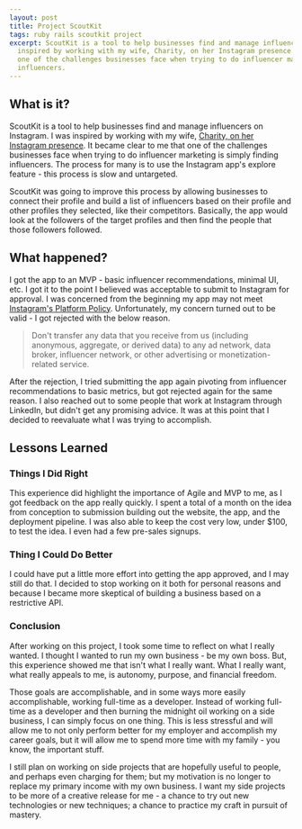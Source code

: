 ```yaml
---
layout: post
title: Project ScoutKit
tags: ruby rails scoutkit project
excerpt: ScoutKit is a tool to help businesses find and manage influencers on Instagram. I was
  inspired by working with my wife, Charity, on her Instagram presence. It became clear to me that
  one of the challenges businesses face when trying to do influencer marketing is simply finding
  influencers.
---
```


## What is it?

ScoutKit is a tool to help businesses find and manage influencers on Instagram. I was inspired by
working with my wife,
[Charity, on her Instagram presence](https://www.instagram.com/charity.grace/).
It became clear to me that one of the challenges businesses face when trying to do influencer
marketing is simply finding influencers. The process for many is to use the Instagram app's explore
feature - this process is slow and untargeted.

ScoutKit was going to improve this process by allowing businesses to connect their profile and build
a list of influencers based on their profile and other profiles they selected, like their
competitors. Basically, the app would look at the followers of the target profiles and then find
the people that those followers followed.

## What happened?

I got the app to an MVP - basic influencer recommendations, minimal UI, etc. I got it to the point
I believed was acceptable to submit to Instagram for approval. I was concerned from the beginning my
app may not meet [Instagram's Platform Policy](https://www.instagram.com/about/legal/terms/api/).
Unfortunately, my concern turned out to be valid - I got rejected with the below reason.

> Don't transfer any data that you receive from us (including anonymous, aggregate, or derived data)
> to any ad network, data broker, influencer network, or other advertising or monetization-related
> service.

After the rejection, I tried submitting the app again pivoting from influencer recommendations to
basic metrics, but got rejected again for the same reason. I also reached out to some people that
work at Instagram through LinkedIn, but didn't get any promising advice. It was at this point that
I decided to reevaluate what I was trying to accomplish.

## Lessons Learned

### Things I Did Right

This experience did highlight the importance of Agile and MVP to me, as I got feedback on the app
really quickly. I spent a total of a month on the idea from conception to submission building out
the website, the app, and the deployment pipeline. I was also able to keep the cost very low, under
$100, to test the idea. I even had a few pre-sales signups.

### Thing I Could Do Better

I could have put a little more effort into getting the app approved, and I may still do that. I
decided to stop working on it both for personal reasons and because I became more skeptical of
building a business based on a restrictive API.

### Conclusion

After working on this project, I took some time to reflect on what I really wanted. I thought I
wanted to run my own business - be my own boss. But, this experience showed me that isn't what I
really want. What I really want, what really appeals to me, is autonomy,
purpose, and financial freedom.

Those goals are accomplishable, and in some ways more easily accomplishable, working full-time as
a developer. Instead of working full-time as a developer and then burning the midnight oil working
on a side business, I can simply focus on one thing. This is less stressful and will allow me to not
only perform better for my employer and accomplish my career goals, but it will allow me to spend
more time with my family - you know, the important stuff.

I still plan on working on side projects that are hopefully useful to people, and perhaps even
charging for them; but my motivation is no longer to replace my primary income with my own business.
I want my side projects to be more of a creative release for me - a chance to try out new
technologies or new techniques; a chance to practice my craft in pursuit of mastery.
